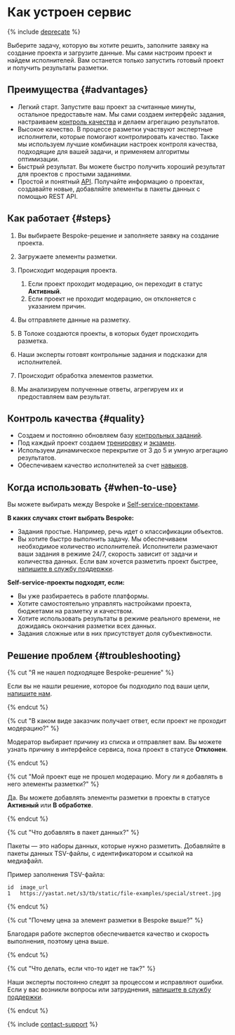 # Как устроен сервис

{% include [deprecate](../../_includes/deprecate.md) %}

Выберите задачу, которую вы хотите решить, заполните заявку на создание проекта и загрузите данные. Мы сами настроим проект и найдем исполнителей. Вам останется только запустить готовый проект и получить результаты разметки.

## Преимущества {#advantages}

- Легкий старт. Запустите ваш проект за считанные минуты, остальное предоставьте нам. Мы сами создаем интерфейс задания, настраиваем [контроль качества](#quality) и делаем агрегацию результатов.
- Высокое качество. В процессе разметки участвуют экспертные исполнители, которые помогают контролировать качество. Также мы используем лучшие комбинации настроек контроля качества, подходящие для вашей задачи, и применяем алгоритмы оптимизации.
- Быстрый результат. Вы можете быстро получить хороший результат для проектов с простыми заданиями.
- Простой и понятный [API](../api/concepts/quickstart-api.md). Получайте информацию о проектах, создавайте новые, добавляйте элементы в пакеты данных с помощью REST API.

## Как работает {#steps}

1. Вы выбираете Bespoke-решение и заполняете заявку на создание проекта.
1. Загружаете элементы разметки.
1. Происходит модерация проекта.
    1. Если проект проходит модерацию, он переходит в статус **Активный**.
    1. Если проект не проходит модерацию, он отклоняется с указанием причин.

1. Вы отправляете данные на разметку.
1. В Толоке создаются проекты, в которых будет происходить разметка.
1. Наши эксперты готовят контрольные задания и подсказки для исполнителей.
1. Происходит обработка элементов разметки.
1. Мы анализируем полученные ответы, агрегируем их и предоставляем вам результат.

## Контроль качества {#quality}

- Создаем и постоянно обновляем базу [контрольных заданий](glossary.md#control-task).
- Под каждый проект создаем [тренировку](glossary.md#training) и [экзамен](glossary.md#exam).
- Используем динамическое перекрытие от 3 до 5 и умную агрегацию результатов.
- Обеспечиваем качество исполнителей за счет [навыков](glossary.md#skill).

## Когда использовать {#when-to-use}

Вы можете выбирать между Bespoke и [Self-service-проектами](../../guide/concepts/overview.md#project).

**В каких случаях стоит выбрать Bespoke:**

- Задания простые. Например, речь идет о классификации объектов.
- Вы хотите быстро выполнить задачу. Мы обеспечиваем необходимое количество исполнителей. Исполнители размечают ваши задания в режиме 24/7, скорость зависит от задачи и количества данных. Если вам хочется разметить проект быстрее, [напишите в службу поддержки](support.md).

**Self-service-проекты подходят, если:**

- Вы уже разбираетесь в работе платформы.
- Хотите самостоятельно управлять настройками проекта, бюджетами на разметку и качеством.
- Хотите использовать результаты в режиме реального времени, не дожидаясь окончания разметки всех данных.
- Задания сложные или в них присутствует доля субъективности.

## Решение проблем {#troubleshooting}

{% cut "Я не нашел подходящее Bespoke-решение" %}

Если вы не нашли решение, которое бы подходило под ваши цели, [напишите нам](support.md).

{% endcut %}

{% cut "В каком виде заказчик получает ответ, если проект не проходит модерацию?" %}

Модератор выбирает причину из списка и отправляет вам. Вы можете узнать причину в интерфейсе сервиса, пока проект в статусе **Отклонен**.

{% endcut %}

{% cut "Мой проект еще не прошел модерацию. Могу ли я добавлять в него элементы разметки?" %}

Да. Вы можете добавлять элементы разметки в проекты в статусе **Активный** или **В обработке**.

{% endcut %}

{% cut "Что добавлять в пакет данных?" %}

Пакеты — это наборы данных, которые нужно разметить. Добавляйте в пакеты данных TSV-файлы, с идентификатором и ссылкой на медиафайл.

Пример заполнения TSV-файла:

```
id  image_url
1   https://yastat.net/s3/tb/static/file-examples/special/street.jpg
```

{% endcut %}

{% cut "Почему цена за элемент разметки в Bespoke выше?" %}

Благодаря работе экспертов обеспечивается качество и скорость выполнения, поэтому цена выше.

{% endcut %}

{% cut "Что делать, если что-то идет не так?" %}

Наши эксперты постоянно следят за процессом и исправляют ошибки. Если у вас возникли вопросы или затруднения, [напишите в службу поддержки](support.md).

{% endcut %}

{% include [contact-support](../_includes/contact-support.md) %}